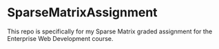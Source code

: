 # SparseMatrixAssignment
This repo is specifically for my Sparse Matrix graded assignment for the Enterprise Web Development course.
